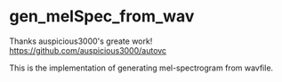 # gen_melSpec_from_wav
Thanks auspicious3000's greate work! https://github.com/auspicious3000/autovc 

This is the implementation of generating mel-spectrogram from wavfile.
